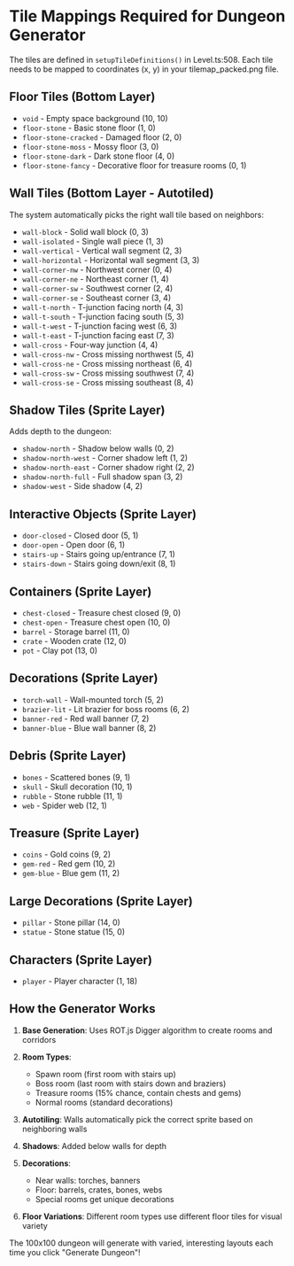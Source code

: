 # Tile Mappings Required for Dungeon Generator

The tiles are defined in `setupTileDefinitions()` in Level.ts:508. 
Each tile needs to be mapped to coordinates (x, y) in your tilemap_packed.png file.

## Floor Tiles (Bottom Layer)
- `void` - Empty space background (10, 10)
- `floor-stone` - Basic stone floor (1, 0)
- `floor-stone-cracked` - Damaged floor (2, 0)
- `floor-stone-moss` - Mossy floor (3, 0)
- `floor-stone-dark` - Dark stone floor (4, 0)
- `floor-stone-fancy` - Decorative floor for treasure rooms (0, 1)

## Wall Tiles (Bottom Layer - Autotiled)
The system automatically picks the right wall tile based on neighbors:
- `wall-block` - Solid wall block (0, 3)
- `wall-isolated` - Single wall piece (1, 3)
- `wall-vertical` - Vertical wall segment (2, 3)
- `wall-horizontal` - Horizontal wall segment (3, 3)
- `wall-corner-nw` - Northwest corner (0, 4)
- `wall-corner-ne` - Northeast corner (1, 4)
- `wall-corner-sw` - Southwest corner (2, 4)
- `wall-corner-se` - Southeast corner (3, 4)
- `wall-t-north` - T-junction facing north (4, 3)
- `wall-t-south` - T-junction facing south (5, 3)
- `wall-t-west` - T-junction facing west (6, 3)
- `wall-t-east` - T-junction facing east (7, 3)
- `wall-cross` - Four-way junction (4, 4)
- `wall-cross-nw` - Cross missing northwest (5, 4)
- `wall-cross-ne` - Cross missing northeast (6, 4)
- `wall-cross-sw` - Cross missing southwest (7, 4)
- `wall-cross-se` - Cross missing southeast (8, 4)

## Shadow Tiles (Sprite Layer)
Adds depth to the dungeon:
- `shadow-north` - Shadow below walls (0, 2)
- `shadow-north-west` - Corner shadow left (1, 2)
- `shadow-north-east` - Corner shadow right (2, 2)
- `shadow-north-full` - Full shadow span (3, 2)
- `shadow-west` - Side shadow (4, 2)

## Interactive Objects (Sprite Layer)
- `door-closed` - Closed door (5, 1)
- `door-open` - Open door (6, 1)
- `stairs-up` - Stairs going up/entrance (7, 1)
- `stairs-down` - Stairs going down/exit (8, 1)

## Containers (Sprite Layer)
- `chest-closed` - Treasure chest closed (9, 0)
- `chest-open` - Treasure chest open (10, 0)
- `barrel` - Storage barrel (11, 0)
- `crate` - Wooden crate (12, 0)
- `pot` - Clay pot (13, 0)

## Decorations (Sprite Layer)
- `torch-wall` - Wall-mounted torch (5, 2)
- `brazier-lit` - Lit brazier for boss rooms (6, 2)
- `banner-red` - Red wall banner (7, 2)
- `banner-blue` - Blue wall banner (8, 2)

## Debris (Sprite Layer)
- `bones` - Scattered bones (9, 1)
- `skull` - Skull decoration (10, 1)
- `rubble` - Stone rubble (11, 1)
- `web` - Spider web (12, 1)

## Treasure (Sprite Layer)
- `coins` - Gold coins (9, 2)
- `gem-red` - Red gem (10, 2)
- `gem-blue` - Blue gem (11, 2)

## Large Decorations (Sprite Layer)
- `pillar` - Stone pillar (14, 0)
- `statue` - Stone statue (15, 0)

## Characters (Sprite Layer)
- `player` - Player character (1, 18)

## How the Generator Works

1. **Base Generation**: Uses ROT.js Digger algorithm to create rooms and corridors
2. **Room Types**: 
   - Spawn room (first room with stairs up)
   - Boss room (last room with stairs down and braziers)
   - Treasure rooms (15% chance, contain chests and gems)
   - Normal rooms (standard decorations)

3. **Autotiling**: Walls automatically pick the correct sprite based on neighboring walls
4. **Shadows**: Added below walls for depth
5. **Decorations**: 
   - Near walls: torches, banners
   - Floor: barrels, crates, bones, webs
   - Special rooms get unique decorations

6. **Floor Variations**: Different room types use different floor tiles for visual variety

The 100x100 dungeon will generate with varied, interesting layouts each time you click "Generate Dungeon"!